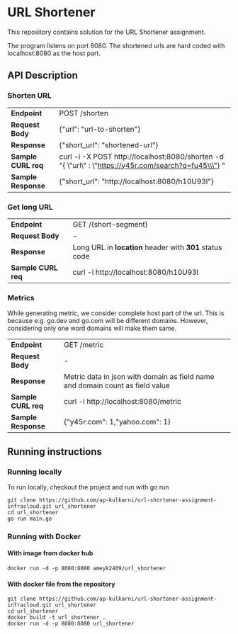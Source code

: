 # URL Shortener 
This repository contains solution for the URL Shortener assignment.

The program listens on port 8080. The shortened urls are hard coded with localhost:8080 as the host part. 

## API Description
### Shorten URL
|                |              |
|----------------|--------------|
|  **Endpoint**  | POST /shorten|
|**Request Body**| {"url": "url-to-shorten"}|
|  **Response**  | {"short_url": "shortened-url"}|
|  **Sample CURL req** | curl -i -X POST http://localhost:8080/shorten -d \"{ \\\"url\\\" : \\\"https://y45r.com/search?q=fu45\\\"} \" |
|  **Sample Response**| {"short_url": "http://localhost:8080/h10U93l"} |

### Get long URL
|                |              |
|----------------|--------------|
|  **Endpoint**  | GET /(short-segment)|
|**Request Body**| -                    |
|  **Response**  | Long URL in **location** header with **301** status code|
| **Sample CURL req**| curl -i http://localhost:8080/h10U93l |

### Metrics
While generating metric, we consider complete host part of the url. This is because e.g. go.dev and go.com will be different domains.
However, considering only one word domains will make them same.

|                |              |
|----------------|--------------|
|  **Endpoint**  | GET /metric|
|**Request Body**| -                    |
|  **Response**  | Metric data in json with domain as field name and domain count as field value|
| **Sample CURL req**| curl -i http://localhost:8080/metric |
| **Sample Response**|{"y45r.com": 1,"yahoo.com": 1}        |


## Running instructions


### Running locally
To run locally, checkout the project and run with go run
```
git clone https://github.com/ap-kulkarni/url-shortener-assignment-infracloud.git url_shortener
cd url_shortener
go run main.go
```

### Running with Docker
#### With image from docker hub
```
docker run -d -p 8080:8080 ameyk2409/url_shortener
```

#### With docker file from the repository
```
git clone https://github.com/ap-kulkarni/url-shortener-assignment-infracloud.git url_shortener
cd url_shortener
docker build -t url_shortener .
docker run -d -p 8080:8080 url_shortener
```